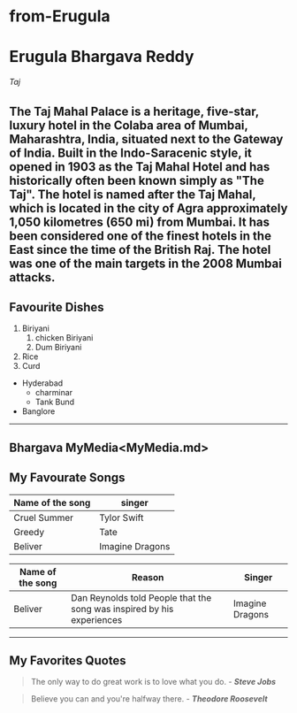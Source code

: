 # from-Erugula
# Erugula Bhargava Reddy
###### Taj

The Taj Mahal Palace is a heritage, five-star, luxury hotel in the Colaba area of Mumbai, Maharashtra, India, situated next to the Gateway of India. Built in the Indo-Saracenic style, it opened in 1903 as the Taj Mahal Hotel and has historically often been known simply as "The Taj". **The hotel is named after the Taj Mahal, which is located in the city of Agra approximately 1,050 kilometres (650 mi) from Mumbai.** It has been considered one of the finest hotels in the East since the time of the British Raj. The hotel was one of the main targets in the 2008 Mumbai attacks.
---

Favourite Dishes
---
1. Biriyani
    1. chicken Biriyani
    2. Dum Biriyani
2. Rice
5. Curd

* Hyderabad
    * charminar
    * Tank Bund
* Banglore

-------

Bhargava MyMedia<MyMedia.md>
----
My Favourate Songs
---
|Name of the song  |singer         |
|------------------|---------------|
|Cruel Summer      |Tylor Swift    |
|Greedy            |Tate           |
|Beliver           |Imagine Dragons|

|Name of the song  |Reason                                                                |Singer         |
|------------------|----------------------------------------------------------------------|---------------|
|Beliver           |Dan Reynolds told People that the song was inspired by his experiences|Imagine Dragons|

-----
My Favorites Quotes
----

> The only way to do great work is to love what you do. - ***Steve Jobs***

> Believe you can and you're halfway there. - ***Theodore Roosevelt***




